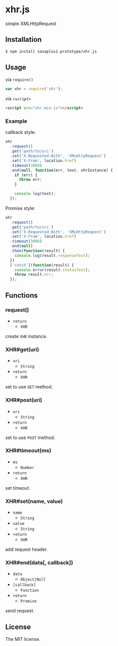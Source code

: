 # xhr.js

simple XMLHttpRequest

## Installation

```sh
$ npm install sasaplus1-prototype/xhr.js
```

## Usage

via `require()`

```js
var xhr = require('xhr');
```

via `<script>`

```html
<script src="xhr.min.js"></script>
```

### Example

callback style:

```js
xhr
  .request()
  .get('path/to/uri')
  .set('X-Requested-With', 'XMLHttpRequest')
  .set('X-From', location.href)
  .timeout(3000)
  .end(null, function(err, text, xhrInstance) {
    if (err) {
      throw err;
    }

    console.log(text);
  });
```

Promise style:

```js
xhr
  .request()
  .get('path/to/uri')
  .set('X-Requested-With', 'XMLHttpRequest')
  .set('X-From', location.href)
  .timeout(3000)
  .end(null)
  .then(function(result) {
    console.log(result.responseText);
  })
  ['catch'](function(result) {
    console.error(result.statusText);
    throw result.err;
  });
```

## Functions

### request()

- `return`
  - `XHR`

create `XHR` instance.

### XHR#get(uri)

- `uri`
  - `String`
- `return`
  - `XHR`

set to use `GET` method.

### XHR#post(uri)

- `uri`
  - `String`
- `return`
  - `XHR`

set to use `POST` method.

### XHR#timeout(ms)

- `ms`
  - `Number`
- `return`
  - `XHR`

set timeout.

### XHR#set(name, value)

- `name`
  - `String`
- `value`
  - `String`
- `return`
  - `XHR`

add request header.

### XHR#end(data[, callback])

- `data`
  - `Object|Null`
- `[callback]`
  - `Function`
- `return`
  - `Promise`

send request.

## License

The MIT license.
